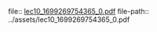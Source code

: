 file:: [lec10_1699269754365_0.pdf](../assets/lec10_1699269754365_0.pdf)
file-path:: ../assets/lec10_1699269754365_0.pdf
